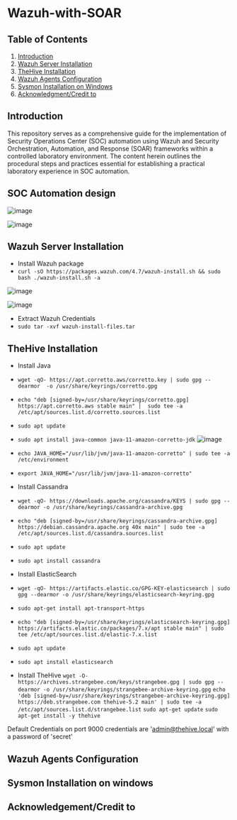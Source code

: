 # Wazuh-with-SOAR
## Table of Contents

1. [Introduction](#introduction)
2. [Wazuh Server Installation](#wazuh-server-installation)
3. [TheHive Installation](#thehive-installation)
4. [Wazuh Agents Configuration](#wazuh-agents-configuration)
5. [Sysmon Installation on Windows](#sysmon-installation-on-windows)
6. [Acknowledgment/Credit to](#acknowledgment-credit-to)

## Introduction 
This repository serves as a comprehensive guide for the implementation of Security Operations Center (SOC) automation using Wazuh and Security Orchestration, Automation, and Response (SOAR) frameworks within a controlled laboratory environment. The content herein outlines the procedural steps and practices essential for establishing a practical laboratory experience in SOC automation.

## SOC Automation design
![image](https://github.com/leonlamsc/Wazuh-with-SOAR/assets/140391766/d697386e-994f-4aa2-9ea5-81a7376d2dc5)

![image](https://github.com/leonlamsc/Wazuh-with-SOAR/assets/140391766/fce1b9f1-f5f4-4cf1-8cb6-fb40a81bd9dc)

## Wazuh Server Installation
- Install Wazuh package
- `curl -sO https://packages.wazuh.com/4.7/wazuh-install.sh && sudo bash ./wazuh-install.sh -a`

![image](https://github.com/leonlamsc/Wazuh-with-SOAR/assets/140391766/f51d93f2-b504-4b24-9374-f7f03c364db5)

![image](https://github.com/leonlamsc/Wazuh-with-SOAR/assets/140391766/03bfedf5-b2aa-4667-9646-0f6062121f86)


- Extract Wazuh Credentials
- `sudo tar -xvf wazuh-install-files.tar`

## TheHive Installation

- Install Java
- `wget -qO- https://apt.corretto.aws/corretto.key | sudo gpg --dearmor  -o /usr/share/keyrings/corretto.gpg`
- `echo "deb [signed-by=/usr/share/keyrings/corretto.gpg] https://apt.corretto.aws stable main" |  sudo tee -a /etc/apt/sources.list.d/corretto.sources.list`
- `sudo apt update`
- `sudo apt install java-common java-11-amazon-corretto-jdk`
![image](https://github.com/leonlamsc/Wazuh-with-SOAR/assets/140391766/99be0044-8b6d-497d-887e-facbe56586e1)

- `echo JAVA_HOME="/usr/lib/jvm/java-11-amazon-corretto" | sudo tee -a /etc/environment`
- `export JAVA_HOME="/usr/lib/jvm/java-11-amazon-corretto"`

- Install Cassandra
- `wget -qO- https://downloads.apache.org/cassandra/KEYS | sudo gpg --dearmor -o /usr/share/keyrings/cassandra-archive.gpg`
- `echo "deb [signed-by=/usr/share/keyrings/cassandra-archive.gpg] https://debian.cassandra.apache.org 40x main" | sudo tee -a /etc/apt/sources.list.d/cassandra.sources.list`
- `sudo apt update`
- `sudo apt install cassandra`

- Install ElasticSearch
- `wget -qO- https://artifacts.elastic.co/GPG-KEY-elasticsearch | sudo gpg --dearmor -o /usr/share/keyrings/elasticsearch-keyring.gpg`
- `sudo apt-get install apt-transport-https`
- `echo "deb [signed-by=/usr/share/keyrings/elasticsearch-keyring.gpg] https://artifacts.elastic.co/packages/7.x/apt stable main" | sudo tee /etc/apt/sources.list.d/elastic-7.x.list`
- `sudo apt update`
- `sudo apt install elasticsearch`


- Install TheHive
`wget -O- https://archives.strangebee.com/keys/strangebee.gpg | sudo gpg --dearmor -o /usr/share/keyrings/strangebee-archive-keyring.gpg`
`echo 'deb [signed-by=/usr/share/keyrings/strangebee-archive-keyring.gpg] https://deb.strangebee.com thehive-5.2 main' | sudo tee -a /etc/apt/sources.list.d/strangebee.list`
`sudo apt-get update`
`sudo apt-get install -y thehive`

Default Credentials on port 9000
credentials are 'admin@thehive.local' with a password of 'secret'
## Wazuh Agents Configuration
## Sysmon Installation on windows 
## Acknowledgement/Credit to
